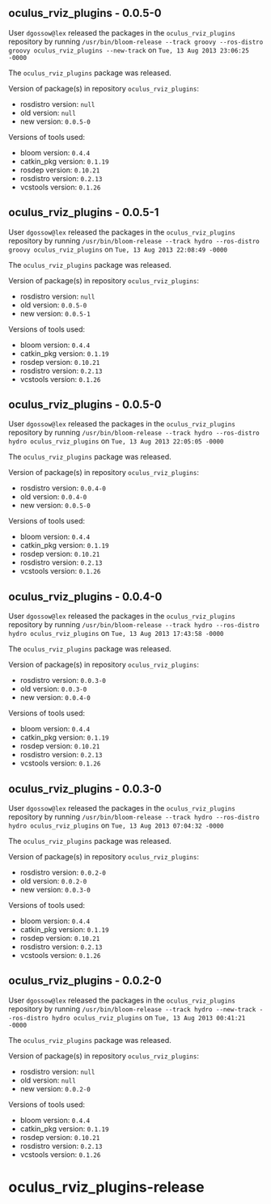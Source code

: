 ## oculus_rviz_plugins - 0.0.5-0

User `dgossow@lex` released the packages in the `oculus_rviz_plugins` repository by running `/usr/bin/bloom-release --track groovy --ros-distro groovy oculus_rviz_plugins --new-track` on `Tue, 13 Aug 2013 23:06:25 -0000`

The `oculus_rviz_plugins` package was released.

Version of package(s) in repository `oculus_rviz_plugins`:
- rosdistro version: `null`
- old version: `null`
- new version: `0.0.5-0`

Versions of tools used:
- bloom version: `0.4.4`
- catkin_pkg version: `0.1.19`
- rosdep version: `0.10.21`
- rosdistro version: `0.2.13`
- vcstools version: `0.1.26`


## oculus_rviz_plugins - 0.0.5-1

User `dgossow@lex` released the packages in the `oculus_rviz_plugins` repository by running `/usr/bin/bloom-release --track hydro --ros-distro groovy oculus_rviz_plugins` on `Tue, 13 Aug 2013 22:08:49 -0000`

The `oculus_rviz_plugins` package was released.

Version of package(s) in repository `oculus_rviz_plugins`:
- rosdistro version: `null`
- old version: `0.0.5-0`
- new version: `0.0.5-1`

Versions of tools used:
- bloom version: `0.4.4`
- catkin_pkg version: `0.1.19`
- rosdep version: `0.10.21`
- rosdistro version: `0.2.13`
- vcstools version: `0.1.26`


## oculus_rviz_plugins - 0.0.5-0

User `dgossow@lex` released the packages in the `oculus_rviz_plugins` repository by running `/usr/bin/bloom-release --track hydro --ros-distro hydro oculus_rviz_plugins` on `Tue, 13 Aug 2013 22:05:05 -0000`

The `oculus_rviz_plugins` package was released.

Version of package(s) in repository `oculus_rviz_plugins`:
- rosdistro version: `0.0.4-0`
- old version: `0.0.4-0`
- new version: `0.0.5-0`

Versions of tools used:
- bloom version: `0.4.4`
- catkin_pkg version: `0.1.19`
- rosdep version: `0.10.21`
- rosdistro version: `0.2.13`
- vcstools version: `0.1.26`


## oculus_rviz_plugins - 0.0.4-0

User `dgossow@lex` released the packages in the `oculus_rviz_plugins` repository by running `/usr/bin/bloom-release --track hydro --ros-distro hydro oculus_rviz_plugins` on `Tue, 13 Aug 2013 17:43:58 -0000`

The `oculus_rviz_plugins` package was released.

Version of package(s) in repository `oculus_rviz_plugins`:
- rosdistro version: `0.0.3-0`
- old version: `0.0.3-0`
- new version: `0.0.4-0`

Versions of tools used:
- bloom version: `0.4.4`
- catkin_pkg version: `0.1.19`
- rosdep version: `0.10.21`
- rosdistro version: `0.2.13`
- vcstools version: `0.1.26`


## oculus_rviz_plugins - 0.0.3-0

User `dgossow@lex` released the packages in the `oculus_rviz_plugins` repository by running `/usr/bin/bloom-release --track hydro --ros-distro hydro oculus_rviz_plugins` on `Tue, 13 Aug 2013 07:04:32 -0000`

The `oculus_rviz_plugins` package was released.

Version of package(s) in repository `oculus_rviz_plugins`:
- rosdistro version: `0.0.2-0`
- old version: `0.0.2-0`
- new version: `0.0.3-0`

Versions of tools used:
- bloom version: `0.4.4`
- catkin_pkg version: `0.1.19`
- rosdep version: `0.10.21`
- rosdistro version: `0.2.13`
- vcstools version: `0.1.26`


## oculus_rviz_plugins - 0.0.2-0

User `dgossow@lex` released the packages in the `oculus_rviz_plugins` repository by running `/usr/bin/bloom-release --track hydro --new-track --ros-distro hydro oculus_rviz_plugins` on `Tue, 13 Aug 2013 00:41:21 -0000`

The `oculus_rviz_plugins` package was released.

Version of package(s) in repository `oculus_rviz_plugins`:
- rosdistro version: `null`
- old version: `null`
- new version: `0.0.2-0`

Versions of tools used:
- bloom version: `0.4.4`
- catkin_pkg version: `0.1.19`
- rosdep version: `0.10.21`
- rosdistro version: `0.2.13`
- vcstools version: `0.1.26`


oculus_rviz_plugins-release
===========================
